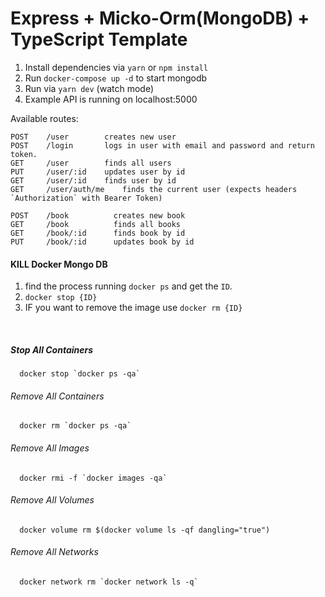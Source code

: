 # Express + Micko-Orm(MongoDB) + TypeScript Template

1. Install dependencies via `yarn` or `npm install`
2. Run `docker-compose up -d` to start mongodb
3. Run via `yarn dev` (watch mode)
4. Example API is running on localhost:5000

Available routes:

```
POST    /user        creates new user
POST    /login       logs in user with email and password and return token.
GET     /user        finds all users
PUT     /user/:id    updates user by id
GET     /user/:id    finds user by id
GET     /user/auth/me    finds the current user (expects headers `Authorization` with Bearer Token)
```

```
POST    /book          creates new book
GET     /book          finds all books
GET     /book/:id      finds book by id
PUT     /book/:id      updates book by id
```

#### KILL Docker Mongo DB

1. find the process running `docker ps` and get the `ID`.
2. `docker stop {ID}`
3. IF you want to remove the image use `docker rm {ID}`

&nbsp;

##### Stop All Containers

```docker
  docker stop `docker ps -qa`
```

###### Remove All Containers

```docker
  docker rm `docker ps -qa`
```

###### Remove All Images

```docker
  docker rmi -f `docker images -qa`
```

###### Remove All Volumes

```docker
  docker volume rm $(docker volume ls -qf dangling="true")
```

###### Remove All Networks

```docker
  docker network rm `docker network ls -q`
```
